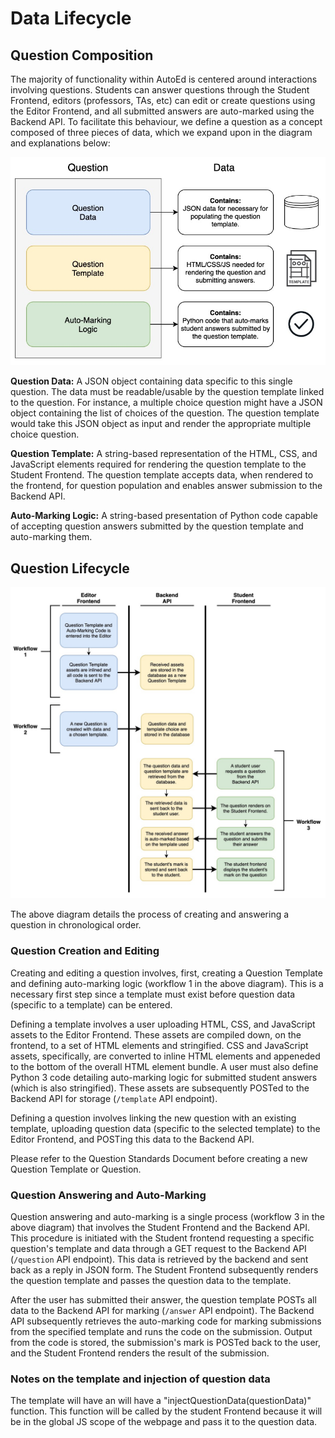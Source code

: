 # Data Lifecycle

## Question Composition

The majority of functionality within AutoEd is centered around interactions involving questions. Students can answer questions through the Student Frontend, editors (professors, TAs, etc) can edit or create questions using the Editor Frontend, and all submitted answers are auto-marked using the Backend API. To facilitate this behaviour, we define a question as a concept composed of three pieces of data, which we expand upon in the diagram and explanations below:

![AutoEd General Architecture](./images/question_data.jpg "AutoEd Question Data Description")

**Question Data:** A JSON object containing data specific to this single question. The data must be readable/usable by the question template linked to the question. For instance, a multiple choice question might have a JSON object containing the list of choices of the question. The question template would take this JSON object as input and render the appropriate multiple choice question.

**Question Template:** A string-based representation of the HTML, CSS, and JavaScript elements required for rendering the question template to the Student Frontend. The question template accepts data, when rendered to the frontend, for question population and enables answer submission to the Backend API.

**Auto-Marking Logic:** A string-based presentation of Python code capable of accepting question answers submitted by the question template and auto-marking them.

## Question Lifecycle

![AutoEd Data Lifecycle](./images/question-lifecycle.jpg "AutoEd Question Data Lifecycle")

The above diagram details the process of creating and answering a question in chronological order.

### Question Creation and Editing

Creating and editing a question involves, first, creating a Question Template and defining auto-marking logic (workflow 1 in the above diagram). This is a necessary first step since a template must exist before question data (specific to a template) can be entered.

Defining a template involves a user uploading HTML, CSS, and JavaScript assets to the Editor Frontend. These assets are compiled down, on the frontend, to a set of HTML elements and stringified. CSS and JavaScript assets, specifically, are converted to inline HTML elements and appeneded to the bottom of the overall HTML element bundle. A user must also define Python 3 code detailing auto-marking logic for submitted student answers (which is also stringified). These assets are subsequently POSTed to the Backend API for storage (`/template` API endpoint).

Defining a question involves linking the new question with an existing template, uploading question data (specific to the selected template) to the Editor Frontend, and POSTing this data to the Backend API.

Please refer to the Question Standards Document before creating a new Question Template or Question.

### Question Answering and Auto-Marking

Question answering and auto-marking is a single process (workflow 3 in the above diagram) that involves the Student Frontend and the Backend API. This procedure is initiated with the Student frontend requesting a specific question's template and data through a GET request to the Backend API (`/question` API endpoint). This data is retrieved by the backend and sent back as a reply in JSON form. The Student Frontend subsequently renders the question template and passes the question data to the template.

After the user has submitted their answer, the question template POSTs all data to the Backend API for marking (`/answer` API endpoint). The Backend API subsequently retrieves the auto-marking code for marking submissions from the specified template and runs the code on the submission. Output from the code is stored, the submission's mark is POSTed back to the user, and the Student Frontend renders the result of the submission.

### Notes on the template and injection of question data
The template will have an will have a "injectQuestionData(questionData)" function. 
This function will be called by the student Frontend because it will be in the global JS scope of the webpage and pass it to the question data. 
